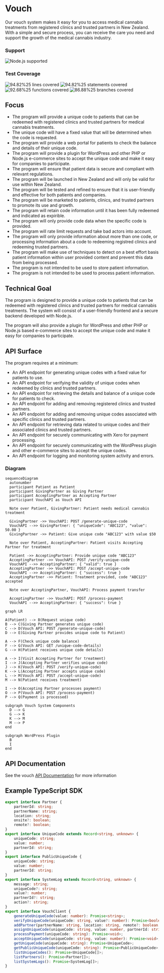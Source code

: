 # Vouch

Our vouch system makes it easy for you to access medical cannabis treatments from registered clinics and trusted partners in New Zealand. With a simple and secure process, you can receive the care you need and support the growth of the medical cannabis industry.

[//]: # (badges)

### Support

 ![Node.js supported](https://img.shields.io/badge/node-%3E%3D18.7.0-blue) 

### Test Coverage

 ![94.82%25 lines covered](https://img.shields.io/badge/lines-94.82%25-brightgreen) ![94.82%25 statements covered](https://img.shields.io/badge/statements-94.82%25-brightgreen) ![92.68%25 functions covered](https://img.shields.io/badge/functions-92.68%25-brightgreen) ![86.88%25 branches covered](https://img.shields.io/badge/branches-86.88%25-brightgreen)

[//]: # (badges)

## Focus

- The program will provide a unique code to patients that can be redeemed with registered clinics and trusted partners for medical cannabis treatments.
- The unique code will have a fixed value that will be determined when the code is requested.
- The program will provide a web portal for patients to check the balance and details of their unique code.
- The program will provide a plugin for WordPress and other PHP or Node.js e-commerce sites to accept the unique code and make it easy for companies to participate.
- The program will ensure that patient data is secure and compliant with relevant regulations.
- The program will be launched in New Zealand and will only be valid for use within New Zealand.
- The program will be tested and refined to ensure that it is user-friendly and effective for both patients and companies.
- The program will be marketed to patients, clinics, and trusted partners to promote its use and growth.
- The program will retain code information until it has been fully redeemed and indicated as expirible. 
- The program will only provide code data when the specific code is provided. 
- The program will rate limit requests and take bad actors into account.
- The program will only provide information about more than one code, or processing information about a code to redeeming registred clinics and redeeming trusted partners. 
- The program will make use of techniques to detect on a best effort basis patient information within user provided content and prevent this data from being processed.
- The program is not intended to be used to store patient information.
- The program is not intended to be used to process patient information.

## Technical Goal 

The program is designed to provide a unique code to patients that can be redeemed with registered clinics and trusted 
partners for medical cannabis treatments. The system will consist of a user-friendly frontend and a secure backend developed with Node.js.

The program will also provide a plugin for WordPress and other PHP or Node.js based e-commerce sites to accept the unique code and make it easy for companies to participate.

## API Surface

The program requires at a minimum:

- An API endpoint for generating unique codes with a fixed value for patients to use.
- An API endpoint for verifying the validity of unique codes when redeemed by clinics and trusted partners.
- An API endpoint for retrieving the details and balance of a unique code for patients to check.
- An API endpoint for adding and removing registered clinics and trusted partners.
- An API endpoint for adding and removing unique codes associated with specific clinics and trusted partners.
- An API endpoint for retrieving data related to unique codes and their associated clinics and trusted partners.
- An API endpoint for securely communicating with Xero for payment processing.
- An API endpoint for securely communicating with the WordPress plugin and other e-commerce sites to accept the unique codes.
- An API endpoint for logging and monitoring system activity and errors.

### Diagram

```mermaid
sequenceDiagram
  autonumber
  participant Patient as Patient
  participant GivingPartner as Giving Partner
  participant AcceptingPartner as Accepting Partner
  participant VouchAPI as Vouch API

  Note over Patient, GivingPartner: Patient needs medical cannabis treatment

  GivingPartner ->> VouchAPI: POST /generate-unique-code
  VouchAPI -->> GivingPartner: { "uniqueCode": "ABC123", "value": 50.00 }
  GivingPartner ->> Patient: Give unique code "ABC123" with value $50

  Note over Patient, AcceptingPartner: Patient visits Accepting Partner for treatment

  Patient ->> AcceptingPartner: Provide unique code "ABC123"
  AcceptingPartner ->> VouchAPI: POST /verify-unique-code
  VouchAPI -->> AcceptingPartner: { "valid": true }
  AcceptingPartner ->> VouchAPI: POST /accept-unique-code
  VouchAPI -->> AcceptingPartner: { "success": true }
  AcceptingPartner ->> Patient: Treatment provided, code "ABC123" accepted

  Note over AcceptingPartner, VouchAPI: Process payment transfer

  AcceptingPartner ->> VouchAPI: POST /process-payment
  VouchAPI -->> AcceptingPartner: { "success": true }
```

```mermaid
graph LR

A(Patient) --> B(Request unique code)
B --> C(Giving Partner generates unique code)
C --> D(Vouch API: POST /generate-unique-code)
D --> E(Giving Partner provides unique code to Patient)

A --> F(Check unique code balance)
F --> G(Vouch API: GET /unique-code-details)
G --> H(Patient receives unique code details)

A --> I(Visit Accepting Partner for treatment)
I --> J(Accepting Partner verifies unique code)
J --> K(Vouch API: POST /verify-unique-code)
K --> L(Accepting Partner accepts unique code)
L --> M(Vouch API: POST /accept-unique-code)
M --> N(Patient receives treatment)

I --> O(Accepting Partner processes payment)
O --> P(Vouch API: POST /process-payment)
P --> Q(Payment is processed)

subgraph Vouch System Components
  D --> G
  G --> K
  K --> M
  M --> P
end

subgraph WordPress Plugin
  B
  I
end
```

## API Documentation 

See the vouch [API Documentation](https://vouch.patient.nz/api/documentation) for more information

## Example TypeScript SDK

[//]: # (typescript client)

```typescript
export interface Partner {
    partnerId: string;
    partnerName: string;
    location: string;
    onsite?: boolean;
    remote?: boolean;
}
export interface UniqueCode extends Record<string, unknown> {
    uniqueCode: string;
    value: number;
    partnerId: string;
}
export interface PublicUniqueCode {
    uniqueCode: string;
    value: number;
    partnerId: string;
}
export interface SystemLog extends Record<string, unknown> {
    message: string;
    uniqueCode?: string;
    value?: number;
    partnerId?: string;
    action?: string;
}
export interface VouchClient {
    generateUniqueCode(value: number): Promise<string>;
    verifyUniqueCode(uniqueCode: string, value?: number): Promise<boolean>;
    addPartner(partnerName: string, location: string, remote?: boolean, onsite?: boolean): Promise<string>;
    assignUniqueCode(uniqueCode: string, value: number, partnerId: string): Promise<void>;
    processPayment(uniqueCode: string): Promise<void>;
    acceptUniqueCode(uniqueCode: string, value: number): Promise<void>;
    getUniqueCode(uniqueCode: string): Promise<UniqueCode>;
    getPublicUniqueCode(uniqueCode: string): Promise<PublicUniqueCode>;
    listUniqueCodes(): Promise<UniqueCode[]>;
    listPartners(): Promise<Partner[]>;
    listSystemLogs(): Promise<SystemLog[]>;
}
```

[//]: # (typescript client)